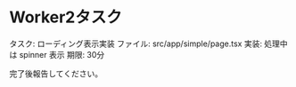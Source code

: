 # Worker2タスク

タスク: ローディング表示実装
ファイル: src/app/simple/page.tsx
実装: 処理中は spinner 表示
期限: 30分

完了後報告してください。